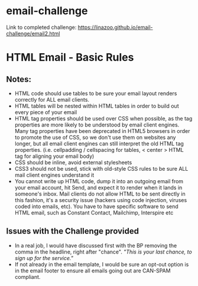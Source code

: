 # email-challenge
Link to completed challenge: https://linazoo.github.io/email-challenge/email2.html

<h1>HTML Email - Basic Rules</h1>
<h2>Notes:</h2>

<ul>
<li> HTML code should use tables to be sure your email layout renders correctly for ALL email clients.</li>
<li> HTML tables will be nested within HTML tables in order to build out every piece of your email</li>

<li> HTML tag properties should be used over CSS when possible, as the tag properties are more likely to be understood by email client engines. Many tag properties have been deprecated in HTML5 browsers in order to promote the use of CSS, so we don't use them on websites any longer, but all email client engines can still interpret the old HTML tag properties. (i.e. cellpadding / cellspacing for tables, < center > HTML tag for aligning your email body)</li>

<li> CSS should be inline, avoid external stylesheets</li>

<li> CSS3 should not be used, stick with old-style CSS rules to be sure ALL mail client engines understand it</li>

<li> You cannot write up HTML code, dump it into an outgoing email from your email account, hit Send, and expect it to render when it lands in someone's inbox. Mail clients do not allow HTML to be sent directly in this fashion, it's a security issue (hackers using code injection, viruses coded into emails, etc).  You have to have specific software to send HTML email, such as Constant Contact, Mailchimp, Interspire etc</li>
</ul>
 

 

<h2>Issues with the Challenge provided</h2>

<ul>
  <li> In a real job, I would have discussed first with the BP removing the comma in the headline, right after "chance". <em>"This is your last chance, to sign up for the service."</em> </li> 

<li> If not already in the email template, I would be sure an opt-out option is in the email footer to ensure all emails going out are CAN-SPAM compliant.</li> 

</ul>
